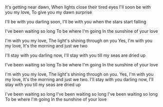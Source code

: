 It's getting near dawn,
When lights close their tired eyes
I'll soon be with you my love,
To give you my dawn surprise
 
I'll be with you darling soon,
I'll be with you when the stars start falling

I've been waiting so long
To be where I'm going
In the sunshine of your love

I'm with you my love,
The light's shining through on you
Yes, I'm with you my love,
It's the morning and just we two

I'll stay with you darling now,
I'll stay with you till my seas are dried up

I've been waiting so long
To be where I'm going
In the sunshine of your love

I'm with you my love,
The light's shining through on you.
Yes, I'm with you my love,
It's the morning and just we two.
I'll stay with you darling now,
I'll stay with you till my seas are dried up

I've been waiting so long
I've been waiting so long
I've been waiting so long
To be where I'm going
In the sunshine of your love
